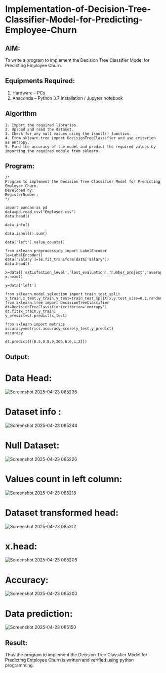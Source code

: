 # Implementation-of-Decision-Tree-Classifier-Model-for-Predicting-Employee-Churn

## AIM:
To write a program to implement the Decision Tree Classifier Model for Predicting Employee Churn.

## Equipments Required:
1. Hardware – PCs
2. Anaconda – Python 3.7 Installation / Jupyter notebook

## Algorithm
```
1. Import the required libraries.
2. Upload and read the dataset.
3. Check for any null values using the isnull() function.
4. From sklearn.tree import DecisionTreeClassifier and use criterion as entropy.
5. Find the accuracy of the model and predict the required values by importing the required module from sklearn.
```

## Program:
```
/*
Program to implement the Decision Tree Classifier Model for Predicting Employee Churn.
Developed by: 
RegisterNumber:  
*/
```
```
import pandas as pd
data=pd.read_csv("Employee.csv")
data.head()

data.info()

data.isnull().sum()

data['left'].value_counts()

from sklearn.preprocessing import LabelEncoder
le=LabelEncoder()
data['salary']=le.fit_transform(data['salary'])
data.head()

x=data[['satisfaction_level','last_evaluation','number_project','average_montly_hours','time_spend_company','Work_accident','promotion_last_5years','salary']]
x.head()

y=data['left']

from sklearn.model_selection import train_test_split
x_train,x_test,y_train,y_test=train_test_split(x,y,test_size=0.2,random_state=100)
from sklearn.tree import DecisionTreeClassifier
dt=DecisionTreeClassifier(criterion='entropy')
dt.fit(x_train,y_train)
y_predict=dt.predict(x_test)

from sklearn import metrics
accuracy=metrics.accuracy_score(y_test,y_predict)
accuracy

dt.predict([[0.5,0.8,9,206,6,0,1,2]])
```

## Output:
# Data Head:
![Screenshot 2025-04-23 085236](https://github.com/user-attachments/assets/c40b8c07-60ab-4b62-a9ab-f4416421a503)


# Dataset info :
![Screenshot 2025-04-23 085244](https://github.com/user-attachments/assets/f9017292-c7bb-4747-a882-c990a19dec5b)


# Null Dataset:
![Screenshot 2025-04-23 085226](https://github.com/user-attachments/assets/a96dd5f1-c3ce-434e-b00c-07c091222156)


# Values count in left column:
![Screenshot 2025-04-23 085218](https://github.com/user-attachments/assets/10597973-f0d9-48c6-b0a6-661f35072e9e)


# Dataset transformed head:
![Screenshot 2025-04-23 085212](https://github.com/user-attachments/assets/05893ce5-d2fa-4ded-9cb3-125e9183b394)


# x.head:
![Screenshot 2025-04-23 085206](https://github.com/user-attachments/assets/6e380388-6635-4db6-ae59-4a40e57ac959)


# Accuracy:
![Screenshot 2025-04-23 085200](https://github.com/user-attachments/assets/156b25a5-e2f5-468d-b6a9-13ccd77fd1d0)


# Data prediction:
![Screenshot 2025-04-23 085150](https://github.com/user-attachments/assets/3ef2a510-29f4-4a42-85ec-5b375aaa9423)


## Result:
Thus the program to implement the  Decision Tree Classifier Model for Predicting Employee Churn is written and verified using python programming.
